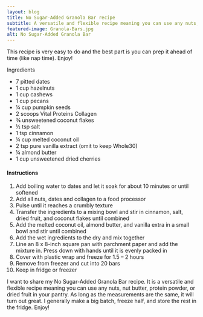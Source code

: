 ```yaml
---
layout: blog
title: No Sugar-Added Granola Bar recipe
subtitle: A versatile and flexible recipe meaning you can use any nuts, nut butter, protein powder, or dried fruit in your pantry
featured-image: Granola-Bars.jpg
alt: No Sugar-Added Granola Bar
---
```

This recipe is very easy to do and the best part is you can prep it ahead of time (like nap time). Enjoy!

Ingredients

* 7 pitted dates
* 1 cup hazelnuts
* 1 cup cashews
* 1 cup pecans
* ¼ cup pumpkin seeds
* 2 scoops Vital Proteins Collagen
* ¾ unsweetened coconut flakes
* ½ tsp salt
* 1 tsp cinnamon
* ¼ cup melted coconut oil
* 2 tsp pure vanilla extract (omit to keep Whole30)
* ¼ almond butter
* 1 cup unsweetened dried cherries


#### Instructions
1. Add boiling water to dates and let it soak for about 10 minutes or until softened
2. Add all nuts, dates and collagen to a food processor
3. Pulse until it reaches a crumbly texture
4. Transfer the ingredients to a mixing bowl and stir in cinnamon, salt, dried fruit, and coconut flakes until combined
5. Add the melted coconut oil, almond butter, and vanilla extra in a small bowl and stir until combined
6. Add the wet ingredients to the dry and mix together
7. Line an 8 x 8-inch square pan with parchment paper and add the mixture in. Press down with hands until it is evenly packed in
8. Cover with plastic wrap and freeze for 1.5 – 2 hours
9. Remove from freezer and cut into 20 bars
10. Keep in fridge or freezer


I want to share my No Sugar-Added Granola Bar recipe. It is a versatile and flexible recipe meaning you can use any nuts, nut butter, protein powder, or dried fruit in your pantry. As long as the measurements are the same, it will turn out great. I generally make a big batch, freeze half, and store the rest in the fridge. Enjoy!

